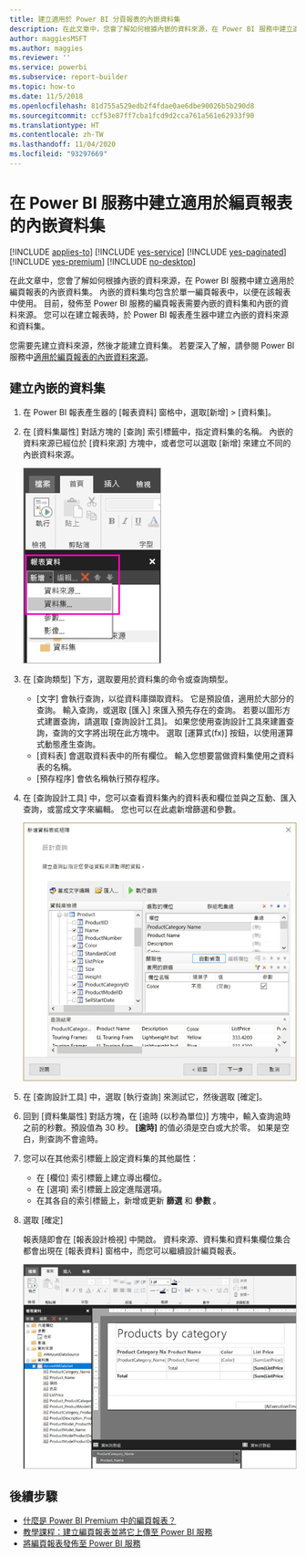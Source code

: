 ```yaml
---
title: 建立適用於 Power BI 分頁報表的內嵌資料集
description: 在此文章中，您會了解如何根據內嵌的資料來源，在 Power BI 服務中建立適用於編頁報表的內嵌資料集。
author: maggiesMSFT
ms.author: maggies
ms.reviewer: ''
ms.service: powerbi
ms.subservice: report-builder
ms.topic: how-to
ms.date: 11/5/2018
ms.openlocfilehash: 81d755a529edb2f4fdae0ae6dbe90026b5b290d8
ms.sourcegitcommit: ccf53e87ff7cba1fcd9d2cca761a561e62933f90
ms.translationtype: HT
ms.contentlocale: zh-TW
ms.lasthandoff: 11/04/2020
ms.locfileid: "93297669"
---
```

# <a name="create-an-embedded-dataset-for-a-paginated-report-in-the-power-bi-service"></a>在 Power BI 服務中建立適用於編頁報表的內嵌資料集

[!INCLUDE [applies-to](../includes/applies-to.md)] [!INCLUDE [yes-service](../includes/yes-service.md)] [!INCLUDE [yes-paginated](../includes/yes-paginated.md)] [!INCLUDE [yes-premium](../includes/yes-premium.md)] [!INCLUDE [no-desktop](../includes/no-desktop.md)] 

在此文章中，您會了解如何根據內嵌的資料來源，在 Power BI 服務中建立適用於編頁報表的內嵌資料集。 內嵌的資料集均包含於單一編頁報表中，以便在該報表中使用。 目前，發佈至 Power BI 服務的編頁報表需要內嵌的資料集和內嵌的資料來源。 您可以在建立報表時，於 Power BI 報表產生器中建立內嵌的資料來源和資料集。 

您需要先建立資料來源，然後才能建立資料集。 若要深入了解，請參閱 Power BI 服務中[適用於編頁報表的內嵌資料來源](paginated-reports-embedded-data-source.md)。
  
## <a name="create-an-embedded-dataset"></a>建立內嵌的資料集
  
1. 在 Power BI 報表產生器的 [報表資料] 窗格中，選取[新增] > [資料集]。

1. 在 [資料集屬性] 對話方塊的 [查詢] 索引標籤中，指定資料集的名稱。 內嵌的資料來源已經位於 [資料來源] 方塊中，或者您可以選取 [新增] 來建立不同的內嵌資料來源。
 
   ![新增資料集](media/paginated-reports-create-embedded-dataset/power-bi-paginated-new-dataset.png)  

3. 在 [查詢類型] 下方，選取要用於資料集的命令或查詢類型。 
    - [文字] 會執行查詢，以從資料庫擷取資料。 它是預設值，適用於大部分的查詢。 輸入查詢，或選取 [匯入] 來匯入預先存在的查詢。 若要以圖形方式建置查詢，請選取 [查詢設計工具]。 如果您使用查詢設計工具來建置查詢，查詢的文字將出現在此方塊中。 選取 [運算式(fx)] 按鈕，以使用運算式動態產生查詢。 
    - [資料表] 會選取資料表中的所有欄位。 輸入您想要當做資料集使用之資料表的名稱。
    - [預存程序] 會依名稱執行預存程序。

4. 在 [查詢設計工具] 中，您可以查看資料集內的資料表和欄位並與之互動、匯入查詢，或當成文字來編輯。 您也可以在此處新增篩選和參數。 

    ![查詢設計工具](media/paginated-reports-create-embedded-dataset/power-bi-paginated-embedded-dataset-edit-query.png)

5. 在 [查詢設計工具] 中，選取 [執行查詢] 來測試它，然後選取 [確定]。

1. 回到 [資料集屬性] 對話方塊，在 [逾時 (以秒為單位)] 方塊中，輸入查詢逾時之前的秒數。預設值為 30 秒。 **[逾時]** 的值必須是空白或大於零。 如果是空白，則查詢不會逾時。

7.  您可以在其他索引標籤上設定資料集的其他屬性：
    - 在 [欄位] 索引標籤上建立導出欄位。
    - 在 [選項] 索引標籤上設定進階選項。
    - 在其各自的索引標籤上，新增或更新 **篩選** 和 **參數** 。

8. 選取 [確定]
 
   報表隨即會在 [報表設計檢視] 中開啟。 資料來源、資料集和資料集欄位集合都會出現在 [報表資料] 窗格中，而您可以繼續設計編頁報表。  

    ![[報表設計檢視] 中的資料集](media/paginated-reports-create-embedded-dataset/power-bi-paginated-embedded-dataset-report-design-view.png) 
 
## <a name="next-steps"></a>後續步驟 

- [什麼是 Power BI Premium 中的編頁報表？](paginated-reports-report-builder-power-bi.md)  
- [教學課程：建立編頁報表並將它上傳至 Power BI 服務](paginated-reports-quickstart-aw.md)
- [將編頁報表發佈至 Power BI 服務](paginated-reports-save-to-power-bi-service.md)

